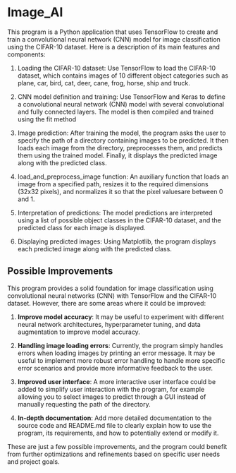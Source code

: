 # Image_AI
This program is a Python application that uses TensorFlow to create and train a convolutional neural network (CNN) model for image classification using the CIFAR-10 dataset. Here is a description of its main features and components:

1) Loading the CIFAR-10 dataset: Use TensorFlow to load the CIFAR-10 dataset, which contains images of 10 different object categories such as plane, car, bird, cat, deer, cane, frog, horse, ship and truck.

2) CNN model definition and training: Use TensorFlow and Keras to define a convolutional neural network (CNN) model with several convolutional and fully connected layers. The model is then compiled and trained using the fit method

3) Image prediction: After training the model, the program asks the user to specify the path of a directory containing images to be predicted. It then loads each image from the directory, preprocesses them, and predicts them using the trained model. Finally, it displays the predicted image along with the predicted class.

4) load_and_preprocess_image function: An auxiliary function that loads an image from a specified path, resizes it to the required dimensions (32x32 pixels), and normalizes it so that the pixel values ​​are between 0 and 1.

5) Interpretation of predictions: The model predictions are interpreted using a list of possible object classes in the CIFAR-10 dataset, and the predicted class for each image is displayed.

6) Displaying predicted images: Using Matplotlib, the program displays each predicted image along with the predicted class.

## Possible Improvements

This program provides a solid foundation for image classification using convolutional neural networks (CNN) with TensorFlow and the CIFAR-10 dataset. However, there are some areas where it could be improved:

1. **Improve model accuracy**: It may be useful to experiment with different neural network architectures, hyperparameter tuning, and data augmentation to improve model accuracy.

2. **Handling image loading errors**: Currently, the program simply handles errors when loading images by printing an error message. It may be useful to implement more robust error handling to handle more specific error scenarios and provide more informative feedback to the user.

3. **Improved user interface**: A more interactive user interface could be added to simplify user interaction with the program, for example allowing you to select images to predict through a GUI instead of manually requesting the path of the directory.

4. **In-depth documentation**: Add more detailed documentation to the source code and README.md file to clearly explain how to use the program, its requirements, and how to potentially extend or modify it.

These are just a few possible improvements, and the program could benefit from further optimizations and refinements based on specific user needs and project goals.
